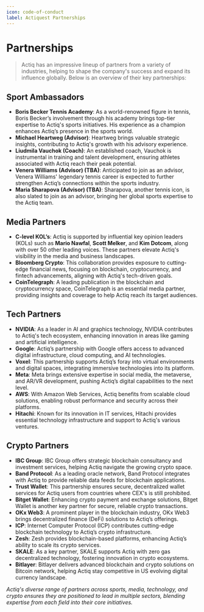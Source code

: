 ```yaml
---
icon: code-of-conduct
label: Actiquest Partnerships
---
```

# Partnerships

> Actiq has an impressive lineup of partners from a variety of industries, helping to shape the company's success and expand its influence globally. Below is an overview of their key partnerships:

## Sport Ambassadors

-   **Boris Becker Tennis Academy**: As a world-renowned figure in tennis, Boris Becker’s involvement through his academy brings top-tier expertise to Actiq's sports initiatives. His experience as a champion enhances Actiq’s presence in the sports world.
-   **Michael Heartweg (Advisor)**: Heartweg brings valuable strategic insights, contributing to Actiq's growth with his advisory experience.
-   **Liudmila Vauchok (Coach)**: An established coach, Vauchok is instrumental in training and talent development, ensuring athletes associated with Actiq reach their peak potential.
-   **Venera Williams (Advisor) (TBA)**: Anticipated to join as an advisor, Venera Williams' legendary tennis career is expected to further strengthen Actiq’s connections within the sports industry.
-   **Maria Sharapova (Advisor) (TBA)**: Sharapova, another tennis icon, is also slated to join as an advisor, bringing her global sports expertise to the Actiq team.

## Media Partners

-   **C-level KOL’s**: Actiq is supported by influential key opinion leaders (KOLs) such as  **Mario Nawfal**,  **Scott Melker**, and  **Kim Dotcom**, along with over 50 other leading voices. These partners elevate Actiq's visibility in the media and business landscapes.
-   **Bloomberg Crypto**: This collaboration provides exposure to cutting-edge financial news, focusing on blockchain, cryptocurrency, and fintech advancements, aligning with Actiq's tech-driven goals.
-   **CoinTelegraph**: A leading publication in the blockchain and cryptocurrency space, CoinTelegraph is an essential media partner, providing insights and coverage to help Actiq reach its target audiences.

## Tech Partners

-   **NVIDIA**: As a leader in AI and graphics technology, NVIDIA contributes to Actiq's tech ecosystem, enhancing innovation in areas like gaming and artificial intelligence.
-   **Google**: Actiq’s partnership with Google offers access to advanced digital infrastructure, cloud computing, and AI technologies.
-   **Voxel**: This partnership supports Actiq’s foray into virtual environments and digital spaces, integrating immersive technologies into its platform.
-   **Meta**: Meta brings extensive expertise in social media, the metaverse, and AR/VR development, pushing Actiq’s digital capabilities to the next level.
-   **AWS**: With Amazon Web Services, Actiq benefits from scalable cloud solutions, enabling robust performance and security across their platforms.
-   **Hitachi**: Known for its innovation in IT services, Hitachi provides essential technology infrastructure and support to Actiq's various ventures.

## Crypto Partners

-   **IBC Group**: IBC Group offers strategic blockchain consultancy and investment services, helping Actiq navigate the growing crypto space.
-   **Band Protocol**: As a leading oracle network, Band Protocol integrates with Actiq to provide reliable data feeds for blockchain applications.
-   **Trust Wallet**: This partnership ensures secure, decentralized wallet services for Actiq users from countries where CEX's is still prohibited.
-   **Bitget Wallet**: Enhancing crypto payment and exchange solutions, Bitget Wallet is another key partner for secure, reliable crypto transactions.
-   **OKx Web3**: A prominent player in the blockchain industry, OKx Web3 brings decentralized finance (DeFi) solutions to Actiq’s offerings.
-   **ICP**: Internet Computer Protocol (ICP) contributes cutting-edge blockchain technology to Actiq’s crypto infrastructure.
-   **Zesh**: Zesh provides blockchain-based platforms, enhancing Actiq’s ability to scale its crypto services.
-   **SKALE**: As a key partner, SKALE supports Actiq with zero gas decentralized technology, fostering innovation in crypto ecosystems.
-   **Bitlayer**: Bitlayer delivers advanced blockchain and crypto solutions on Bitcoin network, helping Actiq stay competitive in US evolving digital currency landscape.

_Actiq's diverse range of partners across sports, media, technology, and crypto ensures they are positioned to lead in multiple sectors, blending expertise from each field into their core initiatives._

